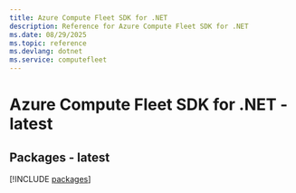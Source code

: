 ```yaml
---
title: Azure Compute Fleet SDK for .NET
description: Reference for Azure Compute Fleet SDK for .NET
ms.date: 08/29/2025
ms.topic: reference
ms.devlang: dotnet
ms.service: computefleet
---
```

# Azure Compute Fleet SDK for .NET - latest
## Packages - latest
[!INCLUDE [packages](compute-fleet-index.md)]